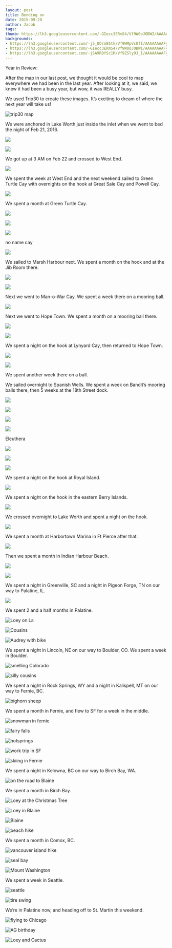 ```yaml
---
layout: post
title: Bending on
date: 2015-09-20
author: Jacob
tags:
thumb: https://lh3.googleusercontent.com/-GIecc3ERmS4/Vf9W0oJOBWI/AAAAAAAAFyw/QoXENJnAhVo/s640/blogger-image-1176498696.jpg
backgrounds:
- https://lh3.googleusercontent.com/-j5_OOrm85tk/Vf9WMpVcOfI/AAAAAAAAFyA/VlIVS7een0w/s640/blogger-image--2033543811.jpg
- https://lh3.googleusercontent.com/-GIecc3ERmS4/Vf9W0oJOBWI/AAAAAAAAFyw/QoXENJnAhVo/s640/blogger-image-1176498696.jpg
- https://lh3.googleusercontent.com/-jSA9RDYSc1M/Vf9ZSly9J_I/AAAAAAAAFy8/RQLlZdyXDV0/s640/blogger-image-917237636.jpg
---
```


Year in Review:

After the map in our last post, we thought it would be cool to map everywhere we had been in the last year.  After looking at it, we said, we knew it had been a busy year, but wow, it was REALLY busy. 

We used Trip30 to create these images. It’s exciting to dream of where the next year will take us! 

![trip30 map](https://cloud.githubusercontent.com/assets/13930968/24825492/ed9a783e-1be4-11e7-8511-54a2183cc26d.JPG)

We were anchored in Lake Worth just inside the inlet when we went to bed the night of Feb 21, 2016.  

![](https://cloud.githubusercontent.com/assets/13930968/24735070/a713baa0-1a46-11e7-999e-4cde13af7fde.JPG)

![](https://cloud.githubusercontent.com/assets/13930968/24735403/65e5d516-1a48-11e7-8f54-b8a24f99cc98.JPG)

We got up at 3 AM on Feb 22 and crossed to West End.  

![](https://cloud.githubusercontent.com/assets/13930968/24735424/7606fa88-1a48-11e7-83e9-96f48b5a9156.JPG)

We spent the week at West End and the next weekend sailed to Green Turtle Cay with overnights on the hook at Great Sale Cay and Powell Cay.  

![](https://cloud.githubusercontent.com/assets/13930968/24735455/a786ed0c-1a48-11e7-959d-d7b4d5d85761.JPG)

We spent a month at Green Turtle Cay.  

![](https://cloud.githubusercontent.com/assets/13930968/24735551/1cd9bbc0-1a49-11e7-926f-a30e0d5764b4.JPG)

![](https://cloud.githubusercontent.com/assets/13930968/24735581/33006782-1a49-11e7-9764-af95d300bf9a.JPG)

![](https://cloud.githubusercontent.com/assets/13930968/24735600/5ef88856-1a49-11e7-8222-fc1098f41af0.JPG)

no name cay

![](https://cloud.githubusercontent.com/assets/13930968/24735634/8913a06c-1a49-11e7-925e-3efae3efe167.JPG)

We sailed to Marsh Harbour next.  We spent a month on the hook and at the Jib Room there.  

![](https://cloud.githubusercontent.com/assets/13930968/24735673/b1fd54a0-1a49-11e7-8275-51da10a4160c.JPG)

![](https://cloud.githubusercontent.com/assets/13930968/24735707/cef0aab2-1a49-11e7-9b83-c6097dc9ce8a.JPG)

Next we went to Man-o-War Cay.  We spent a week there on a mooring ball. 

![](https://cloud.githubusercontent.com/assets/13930968/24735726/e8fb9746-1a49-11e7-8802-50b8a1275d01.JPG)

 Next we went to Hope Town.  We spent a month on a mooring ball there.  

![](https://cloud.githubusercontent.com/assets/13930968/24735747/09e2d3e8-1a4a-11e7-96d1-f28b454124b6.JPG)

![](https://cloud.githubusercontent.com/assets/13930968/24735765/1eecd68a-1a4a-11e7-9e7e-a9206e749840.JPG)

We spent a night on the hook at Lynyard Cay, then returned to Hope Town.  

![](https://cloud.githubusercontent.com/assets/13930968/24735778/34986fa8-1a4a-11e7-84f9-e7ad699f3edb.JPG)

![](https://cloud.githubusercontent.com/assets/13930968/24735803/4730cdea-1a4a-11e7-9c25-b52ab425afb0.JPG)

We spent another week there on a ball.  

We sailed overnight to Spanish Wells. We spent a week on Bandit’s mooring balls there, then 5 weeks at the 18th Street dock.  

![](https://cloud.githubusercontent.com/assets/13930968/24735901/b892afda-1a4a-11e7-897b-0513720805e7.JPG)

![](https://cloud.githubusercontent.com/assets/13930968/24735831/695f632c-1a4a-11e7-9d58-de310a4b7dcc.JPG)

![](https://cloud.githubusercontent.com/assets/13930968/24735935/e1b3bd96-1a4a-11e7-809c-7f1deeb349b5.JPG)

![](https://cloud.githubusercontent.com/assets/13930968/24735960/076d3a4e-1a4b-11e7-831b-935247d02e96.JPG)

Eleuthera

![](https://cloud.githubusercontent.com/assets/13930968/24735990/296dd630-1a4b-11e7-9ba2-ffac8d7d8ef0.JPG)

![](https://cloud.githubusercontent.com/assets/13930968/24736014/493345ae-1a4b-11e7-8188-f38b12b61f07.JPG)

![](https://cloud.githubusercontent.com/assets/13930968/24736114/cafa3e80-1a4b-11e7-9a08-bfe3292c53cf.JPG)

We spent a night on the hook at Royal Island.  

![](https://cloud.githubusercontent.com/assets/13930968/24736140/f2c8af5a-1a4b-11e7-8e30-d672d9fa8502.JPG)

We spent a night on the hook in the eastern Berry Islands.  

![](https://cloud.githubusercontent.com/assets/13930968/24736157/1197bca0-1a4c-11e7-9cce-0096827164a9.JPG)

We crossed overnight to Lake Worth and spent a night on the hook.  

![](https://cloud.githubusercontent.com/assets/13930968/24736184/2a62ff38-1a4c-11e7-8ff3-407d592de0d3.JPG)

We spent a month at Harbortown Marina in Ft Pierce after that.  

![](https://cloud.githubusercontent.com/assets/13930968/24736207/43d0c680-1a4c-11e7-92ff-2b37f3042431.JPG)

Then we spent a month in Indian Harbour Beach.  

![](https://cloud.githubusercontent.com/assets/13930968/24736241/6aec9faa-1a4c-11e7-8d3a-cd7c9b8ade43.JPG)

![](https://cloud.githubusercontent.com/assets/13930968/24736279/ae079812-1a4c-11e7-9b34-baeeaec02a6e.JPG)

We spent a night in Greenville, SC and a night in Pigeon Forge, TN on our way to Palatine, IL.  

![](https://cloud.githubusercontent.com/assets/13930968/24736292/c27c1728-1a4c-11e7-8489-be0adb4f69aa.JPG)

We spent 2 and a half months in Palatine.  

![Loey on La](https://cloud.githubusercontent.com/assets/13930968/24824767/acbfe360-1bd7-11e7-906e-583e1ae988d6.JPG)

![Cousins](https://cloud.githubusercontent.com/assets/13930968/24824859/41ef9542-1bd9-11e7-91b7-a3efa3469d46.jpg)

![Audrey with bike](https://cloud.githubusercontent.com/assets/13930968/24824898/031b76be-1bda-11e7-8f3a-b852aacb843a.JPG)

We spent a night in Lincoln, NE on our way to Boulder, CO.  We spent a week in Boulder.  

![smelling Colorado](https://cloud.githubusercontent.com/assets/13930968/24824919/6f95904a-1bda-11e7-84f6-2334ffed21c3.JPG)

![silly cousins](https://cloud.githubusercontent.com/assets/13930968/24824979/44c93410-1bdb-11e7-8810-16e68cd4c5fa.jpg)

We spent a night in Rock Springs, WY and a night in Kalispell, MT on our way to Fernie, BC.  

![bighorn sheep](https://cloud.githubusercontent.com/assets/13930968/24825033/1415c670-1bdc-11e7-9df2-46f562be0ed2.JPG)

We spent a month in Fernie, and flew to SF for a week in the middle.  

![snowman in fernie](https://cloud.githubusercontent.com/assets/13930968/24825051/776e8914-1bdc-11e7-9f30-0cdfcd0e181e.JPG)

![fairy falls](https://cloud.githubusercontent.com/assets/13930968/24825093/192ac2d6-1bdd-11e7-9ef5-0ed201879506.JPG)

![hotsprings](https://cloud.githubusercontent.com/assets/13930968/24825113/7e048f20-1bdd-11e7-8743-552d04da4bc6.JPG)

![work trip in SF](https://cloud.githubusercontent.com/assets/13930968/24825125/dd8a48ae-1bdd-11e7-825a-f2410690963d.JPG)

![skiing in Fernie](https://cloud.githubusercontent.com/assets/13930968/24825135/1748ca52-1bde-11e7-83e9-36412cadc9b7.JPG)

We spent a night in Kelowna, BC on our way to Birch Bay, WA.  

![on the road to Blaine](https://cloud.githubusercontent.com/assets/13930968/24825145/4ea864b2-1bde-11e7-82db-e30e113d33c3.JPG)

We spent a month in Birch Bay.  

![Loey at the Christmas Tree](https://cloud.githubusercontent.com/assets/13930968/24825158/b1272a9c-1bde-11e7-98b4-121be5b958a9.JPG)

![Loey in Blaine](https://cloud.githubusercontent.com/assets/13930968/24825175/0c0b0ac8-1bdf-11e7-990f-4095a3b7ba95.JPG)

![Blaine](https://cloud.githubusercontent.com/assets/13930968/24825184/4bb4cef2-1bdf-11e7-9259-5d6548453834.JPG)

![beach hike](https://cloud.githubusercontent.com/assets/13930968/24825204/a0233ad2-1bdf-11e7-8afd-7a26b3b86711.JPG)

We spent a month in Comox, BC.  

![vancouver island hike](https://cloud.githubusercontent.com/assets/13930968/24825236/42c44b64-1be0-11e7-9f8a-596589c0e264.JPG)

![seal bay](https://cloud.githubusercontent.com/assets/13930968/24825257/a7729476-1be0-11e7-8e7a-19559b8eefb4.jpg)

![Mount Washington](https://cloud.githubusercontent.com/assets/13930968/24825268/0321470e-1be1-11e7-96cc-c31d2d27b887.JPG)

We spent a week in Seattle.  

![seattle](https://cloud.githubusercontent.com/assets/13930968/24825314/e06a0a60-1be1-11e7-89c8-ff538db30191.JPG)

![tire swing](https://cloud.githubusercontent.com/assets/13930968/24825326/53a77c74-1be2-11e7-88aa-d347b42fe010.JPG)

We’re in Palatine now, and heading off to St. Martin this weekend. 

![flying to Chicago](https://cloud.githubusercontent.com/assets/13930968/24825350/b438bb2a-1be2-11e7-9974-4595490e9a77.JPG)

![AG birthday](https://cloud.githubusercontent.com/assets/13930968/24825384/4e30e054-1be3-11e7-94c2-93c72c4d89cc.JPG)

![Loey and Cactus](https://cloud.githubusercontent.com/assets/13930968/24825391/6fb95986-1be3-11e7-8843-87f49573aae1.JPG)
